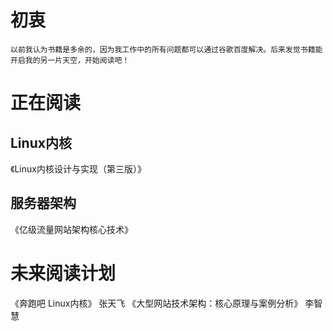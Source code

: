 # 初衷
    以前我认为书籍是多余的，因为我工作中的所有问题都可以通过谷歌百度解决。后来发觉书籍能开启我的另一片天空，开始阅读吧！

# 正在阅读
## Linux内核
《Linux内核设计与实现（第三版）》 

## 服务器架构
《亿级流量网站架构核心技术》

# 未来阅读计划
《奔跑吧 Linux内核》 张天飞
《大型网站技术架构：核心原理与案例分析》 李智慧